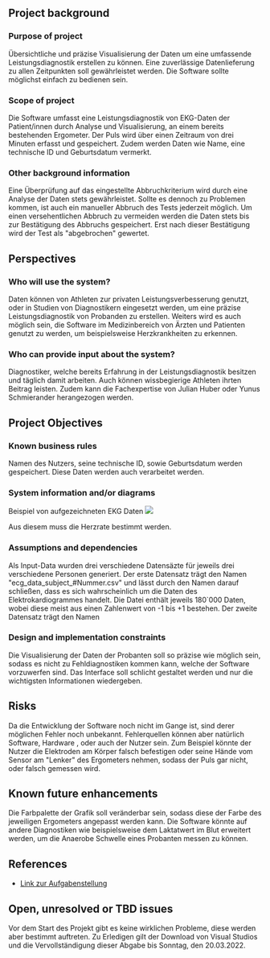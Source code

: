 ## Project background

### Purpose of project

Übersichtliche und präzise Visualisierung der Daten um eine umfassende Leistungsdiagnostik erstellen zu können. Eine zuverlässige Datenlieferung zu allen Zeitpunkten soll gewährleistet werden. Die Software sollte möglichst einfach zu bedienen sein. 

### Scope of project

Die Software umfasst eine Leistungsdiagnostik von EKG-Daten der Patient/innen durch Analyse und Visualisierung, an einem bereits bestehenden Ergometer. Der Puls wird über einen Zeitraum von drei Minuten erfasst und gespeichert. Zudem werden Daten wie Name, eine technische ID und Geburtsdatum vermerkt.

### Other background information

Eine Überprüfung auf das eingestellte Abbruchkriterium wird durch eine Analyse der Daten stets gewährleistet. Sollte es dennoch zu Problemen kommen, ist auch ein manueller Abbruch des Tests jederzeit möglich. Um einen versehentlichen Abbruch zu vermeiden werden die Daten stets bis zur Bestätigung des Abbruchs gespeichert. Erst nach dieser Bestätigung wird der Test als "abgebrochen" gewertet.

## Perspectives
### Who will use the system?

Daten können von Athleten zur privaten Leistungsverbesserung genutzt, oder in Studien von Diagnostikern eingesetzt werden, um eine präzise Leistungsdiagnostik von Probanden zu erstellen. Weiters wird es auch möglich sein, die Software im Medizinbereich von Ärzten und Patienten genutzt zu werden, um beispielsweise Herzkrankheiten zu erkennen.

### Who can provide input about the system?

Diagnostiker, welche bereits Erfahrung in der Leistungsdiagnostik besitzen und täglich damit arbeiten. Auch können wissbegierige Athleten ihrten Beitrag leisten. Zudem kann die Fachexpertise von Julian Huber oder Yunus Schmierander herangezogen werden.


## Project Objectives
### Known business rules

Namen des Nutzers, seine technische ID, sowie Geburtsdatum werden gespeichert. Diese Daten werden auch verarbeitet werden. 

### System information and/or diagrams

Beispiel von aufgezeichneten EKG Daten
![](ekg_example.png)

Aus diesem muss die Herzrate bestimmt werden.

### Assumptions and dependencies

Als Input-Data wurden drei verschiedene Datensäzte für jeweils drei verschiedene Personen generiert. Der erste Datensatz trägt den Namen "ecg_data_subject_#Nummer.csv" und lässt durch den Namen darauf schließen, dass es sich wahrscheinlich um die Daten des Elektrokardiogrammes handelt. Die Datei enthält jeweils 180`000 Daten, wobei diese meist aus einen Zahlenwert von -1 bis +1 bestehen.
Der zweite Datensatz trägt den Namen 

### Design and implementation constraints

Die Visualisierung der Daten der Probanten soll so präzise wie möglich sein, sodass es nicht zu Fehldiagnostiken kommen kann, welche der Software vorzuwerfen sind. Das Interface soll schlicht gestaltet werden und nur die wichtigsten Informationen wiedergeben.

## Risks

Da die Entwicklung der Software noch nicht im Gange ist, sind derer möglichen Fehler noch unbekannt. Fehlerquellen können aber natürlich Software, Hardware , oder auch der Nutzer sein. Zum Beispiel könnte der Nutzer die Elektroden am Körper falsch befestigen oder seine Hände vom Sensor am "Lenker" des Ergometers nehmen, sodass der Puls gar nicht, oder falsch gemessen wird.

## Known future enhancements

Die Farbpalette der Grafik soll veränderbar sein, sodass diese der Farbe des jeweiligen Ergometers angepasst werden kann. Die Software könnte auf andere Diagnostiken wie beispielsweise dem Laktatwert im Blut erweitert werden, um die Anaerobe Schwelle eines Probanten messen zu können.

## References

- [Link zur Aufgabenstellung](tbd)

## Open, unresolved or TBD issues

Vor dem Start des Projekt gibt es keine wirklichen Probleme, diese werden aber bestimmt auftreten. Zu Erledigen gilt der Download von Visual Studios und die Vervollständigung dieser Abgabe bis Sonntag, den 20.03.2022.
